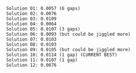 
    Solution 01: 0.0057 (6 gaps)
    Solution 02: 0.0076
    Solution 03: 0.0109
    Solution 04: 0.0064
    Solution 05: 0.0107 (3 gaps)
    Solution 06: 0.0093 (but could be jiggled more)
    Solution 07: 0.0103
    Solution 08: 0.0103
    Solution 09: 0.0105 (but could be jiggled more)
    Solution 10: 0.0114 (1 gap) (CURRENT BEST)
    Solution 11: 0.0107 (1 gap)
    Solution 12: 0.0076
